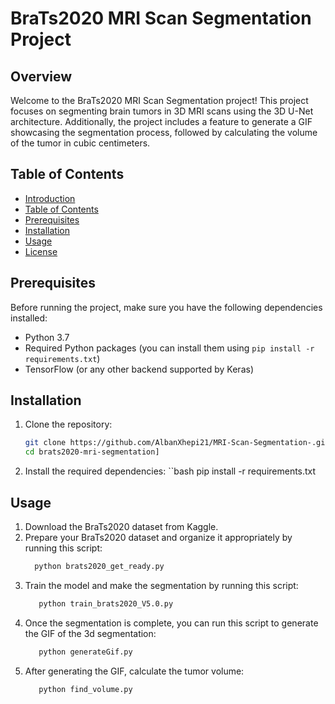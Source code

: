 # BraTs2020 MRI Scan Segmentation Project

## Overview

Welcome to the BraTs2020 MRI Scan Segmentation project! This project focuses on segmenting brain tumors in 3D MRI scans using the 3D U-Net architecture. Additionally, the project includes a feature to generate a GIF showcasing the segmentation process, followed by calculating the volume of the tumor in cubic centimeters.

## Table of Contents

- [Introduction](#brats2020-mri-scan-segmentation-project)
- [Table of Contents](#table-of-contents)
- [Prerequisites](#prerequisites)
- [Installation](#installation)
- [Usage](#usage)
- [License](#license)

## Prerequisites

Before running the project, make sure you have the following dependencies installed:

- Python 3.7
- Required Python packages (you can install them using `pip install -r requirements.txt`)
- TensorFlow (or any other backend supported by Keras)

## Installation

1. Clone the repository:

   ```bash
   git clone https://github.com/AlbanXhepi21/MRI-Scan-Segmentation-.git
   cd brats2020-mri-segmentation] 

2. Install the required dependencies:
   ``bash
      pip install -r requirements.txt 
## Usage
1. Download the BraTs2020 dataset from Kaggle.
2. Prepare your BraTs2020 dataset and organize it appropriately by running this script:
    ```bash
      python brats2020_get_ready.py
    
3. Train the model and make the segmentation by running this script:
   ```bash
      python train_brats2020_V5.0.py
   
4. Once the segmentation is complete, you can run this script to generate the GIF of the 3d segmentation:
   ```bash
      python generateGif.py
   
5. After generating the GIF, calculate the tumor volume:
   ```bash
      python find_volume.py

   
